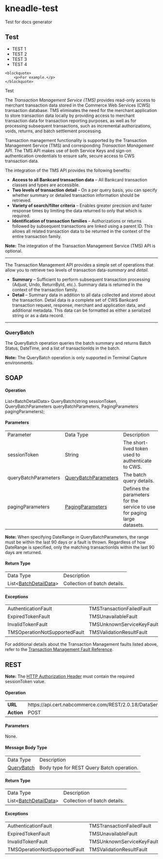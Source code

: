 # kneadle-test
Test for docs generator

## Test
* TEST 1
* TEST 2
* TEST 3
* TEST 4
<pre><code>&lt;blockquote&gt;
    &lt;p&gt;For example.&lt;/p&gt;
&lt;/blockquote&gt;
</code></pre>

<p>Test</p>
<p>The <em>Transaction Management Service (TMS)</em> provides read-only access to merchant transaction data stored in the Commerce Web Services (CWS) transaction database. TMS eliminates the need for the merchant application to store transaction data locally by providing access to merchant transaction data for transaction reporting purposes, as well as for processing subsequent transactions, such as incremental authorizations, voids, returns, and batch settlement processing.</p>
<p>Transaction management functionality is supported by the Transaction Management Service (TMS) and corresponding <em>Transaction Management API</em>. The TMS API makes use of both Service Keys and sign-on authentication credentials to ensure safe, secure access to CWS transaction data.</p>
<p>The integration of the TMS API provides the following benefits:</p>
<ul>
<li><strong>Access to all Bankcard transaction data</strong> – All Bankcard transaction classes and types are accessible.</li>
<li><strong>Two levels of transaction detail</strong> – On a per query basis, you can specify whether summary or detailed transaction information should be retrieved.</li>
<li><strong>Variety of search/filter criteria</strong> – Enables greater precision and faster response times by limiting the data returned to only that which is required.</li>
<li><strong>Identification of transaction families</strong> – Authorizations or returns followed by subsequent transactions are linked using a parent ID. This allows all related transaction data to be returned in the context of the entire transaction family.</li>
</ul>
<p class="note"><strong>Note:</strong> The integration of the Transaction Management Service (TMS) API is optional.</p>
<p> </p>
<hr>
<p> </p>
<p>The Transaction Management API provides a simple set of operations that allow you to retrieve two levels of transaction data-<em>summary</em> and <em>detail</em>.</p>
<ul>
<li><strong>Summary</strong> – Sufficient to perform subsequent transaction processing (<span class="codeInline">Adjust</span>, <span class="codeInline">Undo</span>, <span class="codeInline">ReturnById</span>, etc.). Summary data is returned in the context of the transaction family.</li>
<li><strong>Detail</strong> – Summary data in addition to all data collected and stored about the transaction. Detail data is a complete set of CWS Bankcard transaction request, response, merchant and application data, and additional metadata. This data can be formatted as either a serialized string or as a data record.</li>
</ul>
<p> </p>
<hr>
<p> </p>
<h3 id="QueryBatch">QueryBatch</h3>
<p>The <span class="codeInline">QueryBatch</span> operation queries the batch summary and returns Batch Status, DateTime, and a list of <span class="codeInline">transactionId</span>s in the batch.</p>
<p class="note"><strong>Note:</strong> The <span class="codeInline">QueryBatch</span> operation is only supported in Terminal Capture environments.</p>
<h2>SOAP</h2>
<h4>Operation</h4>
<p class="codeBox">List&lt;BatchDetailData&gt; QueryBatch(string sessionToken, QueryBatchParameters queryBatchParameters, PagingParameters pagingParameters);</p>
<h4>Parameters</h4>
<table class="table">
<tbody>
<tr>
<td class="tableHead">Parameter</td>
<td class="tableHead">Data Type</td>
<td class="tableHead">Description</td>
</tr>
<tr>
<td><span class="codeInline">sessionToken</span></td>
<td>String</td>
<td>The short-lived token used to authenticate to CWS.</td>
</tr>
<tr>
<td><span class="codeInline">queryBatchParameters</span></td>
<td><a class="codeInline" href="/hc/en-us/articles/203020418"> QueryBatchParameters</a></td>
<td>The batch query details.</td>
</tr>
<tr>
<td><span class="codeInline">pagingParameters</span></td>
<td><a class="codeInline" href="/hc/en-us/articles/202567933-Data-Services-Data-Elements" target="_blank">PagingParameters</a></td>
<td>Defines the parameters for the service to use for paging large datasets.</td>
</tr>
</tbody>
</table>
<p class="note"><strong>Note:</strong> When specifying <span class="codeInline">DateRange</span> in <span class="codeInline">QueryBatchParameters</span>, the range must be within the last 90 days or a fault is thrown. Regardless of how <span class="codeInline">DateRange</span> is specified, only the matching <span class="codeInline">transactionId</span>s within the last 90 days are returned.</p>
<h4>Return Type</h4>
<table class="table">
<tbody>
<tr>
<td class="tableHead">Data Type</td>
<td class="tableHead">Description</td>
</tr>
<tr>
<td>List&lt;<a class="codeInline" href="/hc/en-us/articles/203020418">BatchDetailData</a>&gt;</td>
<td>Collection of batch details.</td>
</tr>
</tbody>
</table>
<h4>Exceptions</h4>
<table class="table">
<tbody>
<tr>
<td><span class="codeInline">AuthenticationFault</span></td>
<td><span class="codeInline">TMSTransactionFailedFault</span></td>
</tr>
<tr>
<td><span class="codeInline">ExpiredTokenFault</span></td>
<td><span class="codeInline">TMSUnavailableFault</span></td>
</tr>
<tr>
<td><span class="codeInline">InvalidTokenFault</span></td>
<td><span class="codeInline">TMSUnknownServiceKeyFault</span></td>
</tr>
<tr>
<td><span class="codeInline">TMSOperationNotSupportedFault</span></td>
<td><span class="codeInline">TMSValidationResultFault</span></td>
</tr>
</tbody>
</table>
<p class="imageFigureText">For additional details about the Transaction Management faults listed above, refer to the <a href="/hc/en-us/articles/202484146--Transaction-Management-Fault-Reference">Transaction Management Fault Reference</a>.</p>
<h2>REST</h2>
<p class="note"><strong>Note:</strong> The <a href="/hc/en-us/articles/203497757-REST-Information">HTTP Authorization Header</a> must contain the required <span class="codeInline">sessionToken</span> value.</p>
<h4>Operation</h4>
<table class="table">
<tbody>
<tr>
<td><strong>URL</strong></td>
<td>https://api.cert.nabcommerce.com/REST/2.0.18/DataServices/TMS/batch</td>
</tr>
<tr>
<td><strong>Action</strong></td>
<td>POST</td>
</tr>
</tbody>
</table>
<h4>Parameters</h4>
<p>None.</p>
<h4>Message Body Type</h4>
<table class="table">
<tbody>
<tr>
<td class="tableHead">Data Type</td>
<td class="tableHead">Description</td>
</tr>
<tr>
<td><a class="codeInline" href="/hc/en-us/articles/203020438-Transaction-Management-REST-Data-Elements">QueryBatch</a></td>
<td>Body type for REST Query Batch operation.</td>
</tr>
</tbody>
</table>
<h4>Return Type</h4>
<table class="table">
<tbody>
<tr>
<td class="tableHead">Data Type</td>
<td class="tableHead">Description</td>
</tr>
<tr>
<td>List&lt;<a class="codeInline" href="/hc/en-us/articles/203020418">BatchDetailData</a>&gt;</td>
<td>Collection of batch details.</td>
</tr>
</tbody>
</table>
<h4>Exceptions</h4>
<table class="table">
<tbody>
<tr>
<td><span class="codeInline">AuthenticationFault</span></td>
<td><span class="codeInline">TMSTransactionFailedFault</span></td>
</tr>
<tr>
<td><span class="codeInline">ExpiredTokenFault</span></td>
<td><span class="codeInline">TMSUnavailableFault</span></td>
</tr>
<tr>
<td><span class="codeInline">InvalidTokenFault</span></td>
<td><span class="codeInline">TMSUnknownServiceKeyFault</span></td>
</tr>
<tr>
<td><span class="codeInline">TMSOperationNotSupportedFault</span></td>
<td><span class="codeInline">TMSValidationResultFault</span></td>
</tr>
</tbody>
</table>
